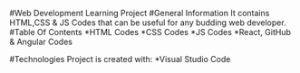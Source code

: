 #Web Development Learning Project
#General Information
It contains HTML,CSS & JS Codes that can be useful for any budding web developer. 
#Table Of Contents
*HTML Codes
*CSS Codes
*JS Codes
*React, GitHub & Angular Codes

#Technologies
Project is created with:
*Visual Studio Code
